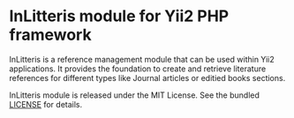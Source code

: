 # InLitteris module for Yii2 PHP framework

InLitteris is a reference management module that can be used within Yii2 applications.
It provides the foundation to create and retrieve literature references for different types like Journal articles or editied books sections.

InLitteris module is released under the MIT License. See the bundled [LICENSE](LICENSE.md) for details.

